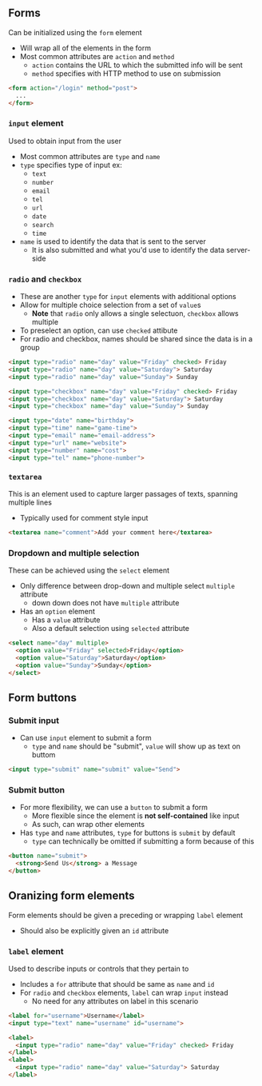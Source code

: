 ## Forms ##
Can be initialized using the `form` element
- Will wrap all of the elements in the form
- Most common attributes are `action` and `method`
  - `action` contains the URL to which the submitted info will be sent
  - `method` specifies with HTTP method to use on submission
```html
<form action="/login" method="post">
  ...
</form>
```
### `input` element ###
Used to obtain input from the user
- Most common attributes are `type` and `name`
- `type` specifies type of input ex:
  - `text`
  - `number`
  - `email`
  - `tel`
  - `url`
  - `date`
  - `search`
  - `time`
- `name` is used to identify the data that is sent to the server
  - It is also submitted and what you'd use to identify the data server-side

### `radio` and `checkbox` ###
- These are another `type` for `input` elements with additional options
- Allow for multiple choice selection from a set of `value`s
  - **Note** that `radio` only allows a single selectuon, `checkbox` allows multiple
- To preselect an option, can use `checked` attibute
- For radio and checkbox, names should be shared since the data is in a group
```html
<input type="radio" name="day" value="Friday" checked> Friday
<input type="radio" name="day" value="Saturday"> Saturday
<input type="radio" name="day" value="Sunday"> Sunday

<input type="checkbox" name="day" value="Friday" checked> Friday
<input type="checkbox" name="day" value="Saturday"> Saturday
<input type="checkbox" name="day" value="Sunday"> Sunday
```
```html
<input type="date" name="birthday">
<input type="time" name="game-time">
<input type="email" name="email-address">
<input type="url" name="website">
<input type="number" name="cost">
<input type="tel" name="phone-number">
```

### `textarea` ###
This is an element used to capture larger passages of texts, spanning multiple lines
- Typically used for comment style input
```html
<textarea name="comment">Add your comment here</textarea>
```

### Dropdown and multiple selection ###
These can be achieved using the `select` element
- Only difference between drop-down and multiple select `multiple` attribute
  - down down does not have `multiple` attribute
- Has an `option` element
  - Has a `value` attribute
  - Also a default selection using `selected` attribute
  
```html
<select name="day" multiple>
  <option value="Friday" selected>Friday</option>
  <option value="Saturday">Saturday</option>
  <option value="Sunday">Sunday</option>
</select>
```

## Form buttons ##
### Submit input ###
- Can use `input` element to submit a form
  - `type` and `name` should be "submit", `value` will show up as text on buttom
```html
<input type="submit" name="submit" value="Send">
```
### Submit button ###
- For more flexibility, we can use a `button` to submit a form
  - More flexible since the element is **not self-contained** like input
  - As such, can wrap other elements
- Has `type` and `name` attributes, `type` for buttons is `submit` by default
  - `type` can technically be omitted if submitting a form because of this

```html
<button name="submit">
  <strong>Send Us</strong> a Message
</button>
```

## Oranizing form elements ##
Form elements should be given a preceding or wrapping `label` element
- Should also be explicitly given an `id` attribute

### `label` element ###
Used to describe inputs or controls that they pertain to
- Includes a `for` attribute that should be same as `name` and `id`
- For `radio` and `checkbox` elements, `label` can wrap `input` instead
  - No need for any attributes on label in this scenario
```html
<label for="username">Username</label>
<input type="text" name="username" id="username">
```
```html
<label>
  <input type="radio" name="day" value="Friday" checked> Friday
</label>
<label>
  <input type="radio" name="day" value="Saturday"> Saturday
</label>
```